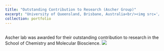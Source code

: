 ```yaml
---
title: "Outstanding Contribution to Research (Ascher Group)"
excerpt: "University of Queensland, Brisbane, Australia<br/><img src='/images/500x300.png'>"
collection: portfolio
---
```


<br>
Ascher lab was awarded for their outstanding contribution to research in the School of Chemistry and Molecular Bioscience. 

<img src='/images/500x300.png'>
